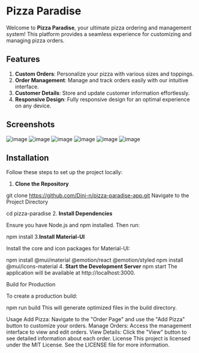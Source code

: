 

# Pizza Paradise

Welcome to **Pizza Paradise**, your ultimate pizza ordering and management system! This platform provides a seamless experience for customizing and managing pizza orders.

## Features

1. **Custom Orders**: Personalize your pizza with various sizes and toppings.
2. **Order Management**: Manage and track orders easily with our intuitive interface.
3. **Customer Details**: Store and update customer information effortlessly.
4. **Responsive Design**: Fully responsive design for an optimal experience on any device.

## Screenshots

![image](https://github.com/user-attachments/assets/9c89097f-c8a2-46b6-9070-4f2927ad3fde)
![image](https://github.com/user-attachments/assets/c2d9a13f-14ce-48c4-89b5-7cd14200a408)
![image](https://github.com/user-attachments/assets/1ce7c422-5f68-456a-aebe-61e9bb643425)
![image](https://github.com/user-attachments/assets/b4acc754-81a7-47b3-85aa-f534a73fd63a)
![image](https://github.com/user-attachments/assets/57cdd7b8-3600-46ac-aadc-499d82e35f0e)
![image](https://github.com/user-attachments/assets/c26ddfd6-4fdb-4a37-910b-de44ef7549e1)


## Installation

Follow these steps to set up the project locally:

1. **Clone the Repository**

git clone https://github.com/Dini-n/pizza-paradise-app.git
Navigate to the Project Directory


cd pizza-paradise
2. **Install Dependencies**

Ensure you have Node.js and npm installed. Then run:

 npm install
3.**Install Material-UI**

Install the core and icon packages for Material-UI:

npm install @mui/material @emotion/react @emotion/styled
npm install @mui/icons-material
4. **Start the Development Server**
npm start
The application will be available at http://localhost:3000.

Build for Production

To create a production build:

npm run build
This will generate optimized files in the build directory.

Usage
Add Pizza: Navigate to the "Order Page" and use the "Add Pizza" button to customize your orders.
Manage Orders: Access the management interface to view and edit orders.
View Details: Click the "View" button to see detailed information about each order.
License
This project is licensed under the MIT License. See the LICENSE file for more information.

